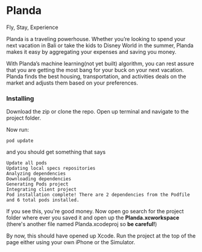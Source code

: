 # Planda

Fly, Stay, Experience

Planda is a traveling powerhouse. Whether you’re looking to spend your next vacation in Bali or take the kids to Disney World in the summer, Planda makes it easy by aggregating your expenses and saving you money.

With Planda’s machine learning(not yet built) algorithm, you can rest assure that you are getting the most bang for your buck on your next vacation. Planda finds the best housing, transportation, and activities deals on the market and adjusts them based on your preferences.

### Installing

Download the zip or clone the repo. Open up terminal and navigate to the project folder.

Now run:

```
pod update
```

and you should get something that says 

```
Update all pods
Updating local specs repositories
Analyzing dependencies
Downloading dependencies
Generating Pods project
Integrating client project
Pod installation complete! There are 2 dependencies from the Podfile and 6 total pods installed.
```


If you see this, you're good money. Now open go search for the project folder where ever you saved it and open up the **Planda.xcworkspace** (there's another file named Planda.xcodeproj so **be careful!**)

By now, this should have opened up Xcode. Run the project at the top of the page either using your own iPhone or the Simulator. 
